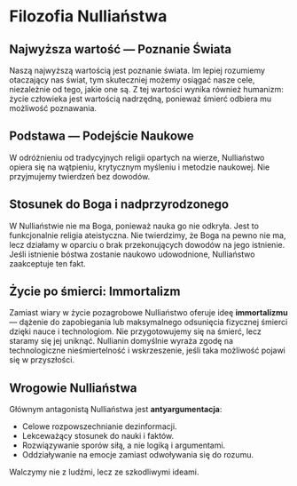 # Filozofia Nulliaństwa

## Najwyższa wartość — Poznanie Świata

Naszą najwyższą wartością jest poznanie świata. Im lepiej rozumiemy otaczający nas świat, tym skuteczniej możemy osiągać nasze cele, niezależnie od tego, jakie one są. Z tej wartości wynika również humanizm: życie człowieka jest wartością nadrzędną, ponieważ śmierć odbiera mu możliwość poznawania.

## Podstawa — Podejście Naukowe

W odróżnieniu od tradycyjnych religii opartych na wierze, Nulliaństwo opiera się na wątpieniu, krytycznym myśleniu i metodzie naukowej. Nie przyjmujemy twierdzeń bez dowodów.

## Stosunek do Boga i nadprzyrodzonego

W Nulliaństwie nie ma Boga, ponieważ nauka go nie odkryła. Jest to funkcjonalnie religia ateistyczna. Nie twierdzimy, że Boga na pewno nie ma, lecz działamy w oparciu o brak przekonujących dowodów na jego istnienie. Jeśli istnienie bóstwa zostanie naukowo udowodnione, Nulliaństwo zaakceptuje ten fakt.

## Życie po śmierci: Immortalizm

Zamiast wiary w życie pozagrobowe Nulliaństwo oferuje ideę **immortalizmu** — dążenie do zapobiegania lub maksymalnego odsunięcia fizycznej śmierci dzięki nauce i technologiom. Nie przygotowujemy się na śmierć, lecz staramy się jej uniknąć. Nullianin domyślnie wyraża zgodę na technologiczne nieśmiertelność i wskrzeszenie, jeśli taka możliwość pojawi się w przyszłości.

## Wrogowie Nulliaństwa

Głównym antagonistą Nulliaństwa jest **antyargumentacja**:

- Celowe rozpowszechnianie dezinformacji.
- Lekceważący stosunek do nauki i faktów.
- Rozwiązywanie sporów siłą, a nie logiką i argumentami.
- Oddziaływanie na emocje zamiast odwoływania się do rozumu.

Walczymy nie z ludźmi, lecz ze szkodliwymi ideami.